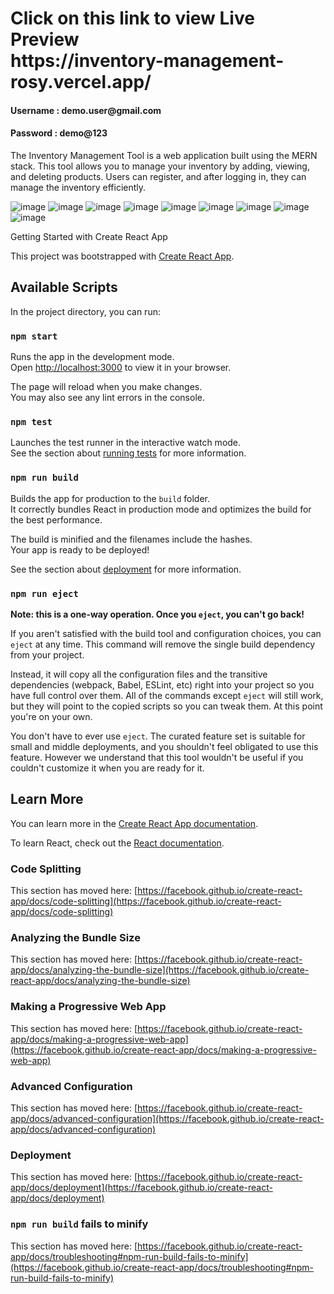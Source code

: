 <H1 style="font-size:2em, color:blue;">Click on this link to view Live Preview </br> https://inventory-management-rosy.vercel.app/</H1>
<h4>Username : demo.user@gmail.com</h4>
<h4>Password : demo@123</h4>

The Inventory Management Tool is a web application built using the MERN stack. This tool allows you to manage your inventory by adding, viewing,
and deleting products. Users can register, and after logging in, they can manage the inventory efficiently.

![image](https://github.com/sagartambe2023/Inventory-Management-Tool-Frontend/assets/154309797/0d790c38-4271-4391-b7b5-2703b87a0915)
![image](https://github.com/sagartambe2023/Inventory-Management-Tool-Frontend/assets/154309797/978452a7-455b-4c06-ab92-7c7077244b1c)
![image](https://github.com/sagartambe2023/Inventory-Management-Tool-Frontend/assets/154309797/f7ca12e4-c6a8-4917-8aac-e7ca930a734d)
![image](https://github.com/sagartambe2023/Inventory-Management-Tool-Frontend/assets/154309797/6a51c780-864b-4099-8f33-b26398159971)
![image](https://github.com/sagartambe2023/Inventory-Management-Tool-Frontend/assets/154309797/2586ae65-c79f-4b09-bbab-4670726120d3)
![image](https://github.com/sagartambe2023/Inventory-Management-Tool-Frontend/assets/154309797/6f3fc612-f237-4c06-8904-dde5c618d37a)
![image](https://github.com/sagartambe2023/Inventory-Management-Tool-Frontend/assets/154309797/c0ece4ed-0720-4493-9872-79bd5d23e966)
![image](https://github.com/sagartambe2023/Inventory-Management-Tool-Frontend/assets/154309797/b9c691d7-3764-4e3d-ae00-f726477e1087)
![image](https://github.com/sagartambe2023/Inventory-Management-Tool-Frontend/assets/154309797/1df893b8-ca3c-46a3-87c1-1beddfbc3916)



Getting Started with Create React App

This project was bootstrapped with [Create React App](https://github.com/facebook/create-react-app).

## Available Scripts

In the project directory, you can run:

### `npm start`

Runs the app in the development mode.\
Open [http://localhost:3000](http://localhost:3000) to view it in your browser.

The page will reload when you make changes.\
You may also see any lint errors in the console.

### `npm test`

Launches the test runner in the interactive watch mode.\
See the section about [running tests](https://facebook.github.io/create-react-app/docs/running-tests) for more information.

### `npm run build`

Builds the app for production to the `build` folder.\
It correctly bundles React in production mode and optimizes the build for the best performance.

The build is minified and the filenames include the hashes.\
Your app is ready to be deployed!

See the section about [deployment](https://facebook.github.io/create-react-app/docs/deployment) for more information.

### `npm run eject`

**Note: this is a one-way operation. Once you `eject`, you can't go back!**

If you aren't satisfied with the build tool and configuration choices, you can `eject` at any time. This command will remove the single build dependency from your project.

Instead, it will copy all the configuration files and the transitive dependencies (webpack, Babel, ESLint, etc) right into your project so you have full control over them. All of the commands except `eject` will still work, but they will point to the copied scripts so you can tweak them. At this point you're on your own.

You don't have to ever use `eject`. The curated feature set is suitable for small and middle deployments, and you shouldn't feel obligated to use this feature. However we understand that this tool wouldn't be useful if you couldn't customize it when you are ready for it.

## Learn More

You can learn more in the [Create React App documentation](https://facebook.github.io/create-react-app/docs/getting-started).

To learn React, check out the [React documentation](https://reactjs.org/).

### Code Splitting

This section has moved here: [https://facebook.github.io/create-react-app/docs/code-splitting](https://facebook.github.io/create-react-app/docs/code-splitting)

### Analyzing the Bundle Size

This section has moved here: [https://facebook.github.io/create-react-app/docs/analyzing-the-bundle-size](https://facebook.github.io/create-react-app/docs/analyzing-the-bundle-size)

### Making a Progressive Web App

This section has moved here: [https://facebook.github.io/create-react-app/docs/making-a-progressive-web-app](https://facebook.github.io/create-react-app/docs/making-a-progressive-web-app)

### Advanced Configuration

This section has moved here: [https://facebook.github.io/create-react-app/docs/advanced-configuration](https://facebook.github.io/create-react-app/docs/advanced-configuration)

### Deployment

This section has moved here: [https://facebook.github.io/create-react-app/docs/deployment](https://facebook.github.io/create-react-app/docs/deployment)

### `npm run build` fails to minify

This section has moved here: [https://facebook.github.io/create-react-app/docs/troubleshooting#npm-run-build-fails-to-minify](https://facebook.github.io/create-react-app/docs/troubleshooting#npm-run-build-fails-to-minify)

